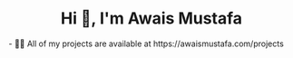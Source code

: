 <h1 align="center">Hi 👋, I'm Awais Mustafa</h1>
- 👨‍💻 All of my projects are available at  https://awaismustafa.com/projects

